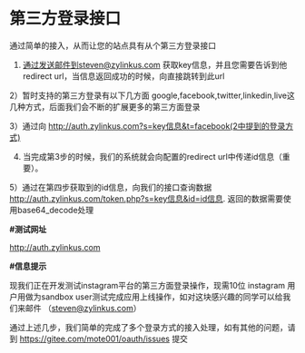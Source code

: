 # 第三方登录接口
通过简单的接入，从而让您的站点具有从个第三方登录接口
1) 通过发送邮件到steven@zylinkus.com 获取key信息，并且您需要告诉到他redirect url，当信息返回成功的时候，向直接跳转到此url

2）暂时支持的第三方登录有以下几方面 google,facebook,twitter,linkedin,live这几种方式，后面我们会不断的扩展更多的第三方面登录

3）通过向 http://auth.zylinkus.com?s=key信息&t=facebook(2中提到的登录方式)

4) 当完成第3步的时候，我们的系统就会向配置的redirect url中传递id信息（重要）。

5）通过在第四步获取到的id信息，向我们的接口查询数据 http://auth.zylinkus.com/token.php?s=key信息&id=id信息. 返回的数据需要使用base64_decode处理


 **#测试网址** 

http://auth.zylinkus.com

 **#信息提示** 

现我们正在开发测试instagram平台的第三方面登录操作，现需10位 instagram 用户用做为sandbox user测试完成应用上线操作，如对这块感兴趣的同学可以给我们来邮件 （steven@zylinkus.com）

通过上述几步，我们简单的完成了多个登录方式的接入处理，如有其他的问题，请到 https://gitee.com/mote001/oauth/issues 提交

